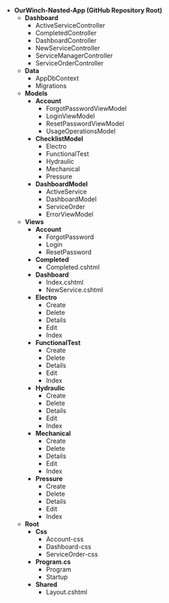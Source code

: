 - **OurWinch-Nøsted-App (GitHub Repository Root)**
  - **Dashboard**
    - ActiveServiceController
    - CompletedController
    - DashboardController
    - NewServiceController
    - ServiceManagerController
    - ServiceOrderController
  - **Data**
    - AppDbContext
    - Migrations
  - **Models**
    - **Account**
      - ForgotPasswordViewModel
      - LoginViewModel
      - ResetPasswordViewModel
      - UsageOperationsModel
    - **ChecklistModel**
      - Electro
      - FunctionalTest
      - Hydraulic
      - Mechanical
      - Pressure
    - **DashboardModel**
      - ActiveService
      - DashboardModel
      - ServiceOrder
      - ErrorViewModel
  - **Views**
    - **Account**
      - ForgotPassword
      - Login
      - ResetPassword
    - **Completed**
      - Completed.cshtml
    - **Dashboard**
      - Index.cshtml
      - NewService.cshtml
    - **Electro**
      - Create
      - Delete
      - Details
      - Edit
      - Index
    - **FunctionalTest**
      - Create
      - Delete
      - Details
      - Edit
      - Index
    - **Hydraulic**
      - Create
      - Delete
      - Details
      - Edit
      - Index
    - **Mechanical**
      - Create
      - Delete
      - Details
      - Edit
      - Index
    - **Pressure**
      - Create
      - Delete
      - Details
      - Edit
      - Index
  - **Root**
    - **Css**
      - Account-css
      - Dashboard-css
      - ServiceOrder-css
    - **Program.cs**
      - Program
      - Startup
    - **Shared**
      - Layout.cshtml
